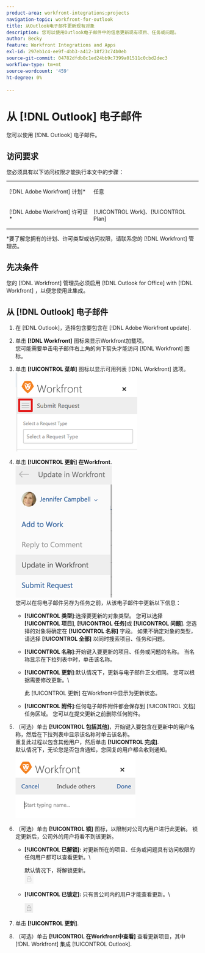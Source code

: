 ```yaml
---
product-area: workfront-integrations;projects
navigation-topic: workfront-for-outlook
title: 从Outlook电子邮件更新现有对象
description: 您可以使用Outlook电子邮件中的信息更新现有项目、任务或问题。
author: Becky
feature: Workfront Integrations and Apps
exl-id: 297eb1c4-ee9f-4bb3-a412-18f23c74b0eb
source-git-commit: 04782dfdb8c1ed24bb9c7399a01511c0cbd2dec3
workflow-type: tm+mt
source-wordcount: '459'
ht-degree: 0%

---
```


# 从 [!DNL Outlook] 电子邮件

您可以使用 [!DNL Outlook] 电子邮件。

## 访问要求

您必须具有以下访问权限才能执行本文中的步骤：

<table style="table-layout:auto"> 
 <col> 
 <col> 
 <tbody> 
  <tr> 
   <td role="rowheader">[!DNL Adobe Workfront] 计划*</td> 
   <td> <p>任意</p> </td> 
  </tr> 
  <tr> 
   <td role="rowheader">[!DNL Adobe Workfront] 许可证*</td> 
   <td> <p>[!UICONTROL Work]、[!UICONTROL Plan]</p> </td> 
  </tr> 
 </tbody> 
</table>

&#42;要了解您拥有的计划、许可类型或访问权限，请联系您的 [!DNL Workfront] 管理员。

## 先决条件

您的 [!DNL Workfront] 管理员必须启用 [!DNL Outlook for Office] with [!DNL Workfront] ，以便您使用此集成。

## 从 [!DNL Outlook] 电子邮件

1. 在 [!DNL Outlook]，选择包含要包含在 [!DNL Adobe Workfront update].
1. 单击 **[!DNL Workfront]** 图标来显示Workfront加载项。\
   您可能需要单击电子邮件右上角的向下箭头才能访问 [!DNL Workfront] 图标。

1. 单击 **[!UICONTROL 菜单]** 图标以显示可用列表 [!DNL Workfront] 选项。\
   ![o365_addin_menu_icon.png](assets/o365-addin-menu-icon.png)

1. 单击 **[!UICONTROL 更新] 在Workfront**.\
   ![outlook_Update_in_workfront_menu.png](assets/outlook-update-in-workfront-menu-253x345.png)\
   您可以在将电子邮件另存为任务之前，从该电子邮件中更新以下信息：

   * **[!UICONTROL 类型]**:选择要更新的对象类型。 您可以选择 **[!UICONTROL 项目]**, **[!UICONTROL 任务]**&#x200B;或 **[!UICONTROL 问题]**. 您选择的对象将确定在 **[!UICONTROL 名称]** 字段。 如果不确定对象的类型，请选择 **[!UICONTROL 全部]** 以同时搜索项目、任务和问题。

   * **[!UICONTROL 名称]**:开始键入要更新的项目、任务或问题的名称。 当名称显示在下拉列表中时，单击该名称。
   * **[!UICONTROL 更新]**:默认情况下，更新与电子邮件正文相同。 您可以根据需要修改更新。\

      此 [!UICONTROL 更新] 在Workfront中显示为更新状态。

   * **[!UICONTROL 附件]**:任何电子邮件附件都会保存到 [!UICONTROL 文档] 任务区域。 您可以在提交更新之前删除任何附件。

1. （可选）单击 **[!UICONTROL 包括其他]**，开始键入要包含在更新中的用户名称，然后在下拉列表中显示该名称时单击该名称。\
   重复此过程以包含其他用户，然后单击 **[!UICONTROL 完成]**.\
   默认情况下，无论您是否包含通知，您回复的用户都会收到通知。\
   ![o365_addin_includeothers.png](assets/o365-addin-includeothers.png)

1. （可选）单击 **[!UICONTROL 锁]** 图标，以限制对公司内用户进行此更新。 锁定更新后，公司外的用户将看不到该更新。

   * **[!UICONTROL 已解锁]:** 对更新所在的项目、任务或问题具有访问权限的任何用户都可以查看更新。\

      默认情况下，将解锁更新。\
      ![o365_addin_unlock.png](assets/o365-addin-unlock.png)

   * **[!UICONTROL 已锁定]:** 只有贵公司内的用户才能查看更新。\

      ![o365_addin_lock.png](assets/o365-addin-lock.png)

1. 单击 **[!UICONTROL 更新]**.
1. （可选）单击 **[!UICONTROL 在Workfront中查看]** 查看更新项目，其中 [!DNL Workfront] 集成 [!UICONTROL Outlook].
